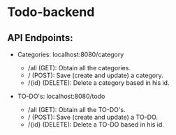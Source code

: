 # Todo-backend

## API Endpoints:

- Categories: localhost:8080/category
    - /all (GET): Obtain all the categories.
    - / (POST): Save (create and update) a category.
    - /{id} (DELETE): Delete a category based in his id.
  

- TO-DO's: localhost:8080/todo
  - /all (GET): Obtain all the TO-DO's.
  - / (POST): Save (create and update) a TO-DO.
  - /{id} (DELETE): Delete a TO-DO based in his id.